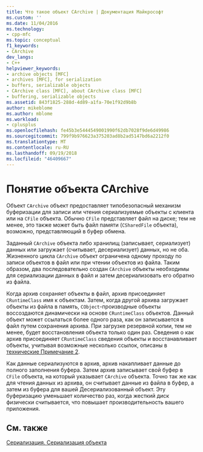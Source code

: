 ```yaml
---
title: Что такое объект CArchive | Документация Майкрософт
ms.custom: ''
ms.date: 11/04/2016
ms.technology:
- cpp-mfc
ms.topic: conceptual
f1_keywords:
- CArchive
dev_langs:
- C++
helpviewer_keywords:
- archive objects [MFC]
- archives [MFC], for serialization
- buffers, serializable objects
- CArchive class [MFC], about CArchive class [MFC]
- buffering, serializable objects
ms.assetid: 843f1825-288d-4d89-a1fa-70e1f92d9b8b
author: mikeblome
ms.author: mblome
ms.workload:
- cplusplus
ms.openlocfilehash: fe45b3e5444549001990f62db7028f9de6d49986
ms.sourcegitcommit: 799f9b976623a375203ad8b2ad5147bd6a2212f0
ms.translationtype: MT
ms.contentlocale: ru-RU
ms.lasthandoff: 09/19/2018
ms.locfileid: "46409667"
---
```

# <a name="what-is-a-carchive-object"></a>Понятие объекта CArchive

Объект `CArchive` объект предоставляет типобезопасный механизм буферизации для записи или чтения сериализуемые объекты с клиента или на `CFile` объекта. Обычно `CFile` представляет файл на диске; тем не менее, это также может быть файл памяти (`CSharedFile` объекта), возможно, представляющий в буфер обмена.

Заданный `CArchive` объекта либо хранилищ (записывает, сериализует) данных или загружает (считывает, десериализует) данных, но не оба. Жизненного цикла `CArchive` объект ограничена одному проходу по записи объектов в файл или при чтении объектов из файла. Таким образом, два последовательно создан `CArchive` объекты необходимы для сериализации данных в файл и затем десериализовать его обратно из файла.

Когда архив сохраняет объекты в файл, архив присоединяет `CRuntimeClass` имя к объектам. Затем, когда другой архива загружает объекты из файла в память, `CObject`-производные объекты воссоздаются динамически на основе `CRuntimeClass` объектов. Данный объект может ссылаться более одного раза, как он записывается в файл путем сохранения архива. При загрузке резервной копии, тем не менее, будет восстановления объекта только один раз. Сведения о как архив присоединяет `CRuntimeClass` сведения объекты и восстанавливает объекты, учитывая возможные несколько ссылок, описаны в [технические Примечание 2](../mfc/tn002-persistent-object-data-format.md).

Как данные сериализуются в архив, архив накапливает данные до полного заполнения буфера. Затем архив записывает свой буфер в `CFile` объекта, на который указывает `CArchive` объекта. Точно так же как для чтения данных из архива, он считывает данные из файла в буфер, а затем из буфера для вашей Десериализованный объект. Эту буферизацию уменьшает количество раз, когда жесткий диск физически считывается, что повышает производительность вашего приложения.

## <a name="see-also"></a>См. также

[Сериализация. Сериализация объекта](../mfc/serialization-serializing-an-object.md)

